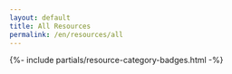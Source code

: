```yaml
---
layout: default
title: All Resources
permalink: /en/resources/all
---
```



{%- include partials/resource-category-badges.html -%}

